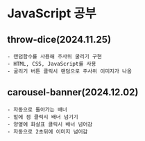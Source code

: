 # JavaScript 공부
## throw-dice(2024.11.25)
    - 랜덤함수를 사용해 주사위 굴리기 구현
    - HTML, CSS, JavaScript를 사용
    - 굴리기 버튼 클릭시 랜덤으로 주사위 이미지가 나옴

## carousel-banner(2024.12.02)
    - 자동으로 돌아가는 배너
    - 밑에 점 클릭시 배너 넘기기
    - 양옆에 화살표 클릭시 배너 넘어감
    - 자동으로 2초뒤에 이미지 넘어감